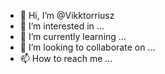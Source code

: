 - 👋 Hi, I’m @Vikktorriusz
- 👀 I’m interested in ...
- 🌱 I’m currently learning ...
- 💞️ I’m looking to collaborate on ...
- 📫 How to reach me ...

<!---
Vikktorriusz/Vikktorriusz is a ✨ special ✨ repository because its `README.md` (this file) appears on your GitHub profile.
You can click the Preview link to take a look at your changes.
--->
